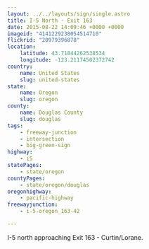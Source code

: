 ```yaml
---
layout: ../../layouts/sign/single.astro
title: I-5 North - Exit 163
date: 2015-08-22 14:09:46 +0000 +0000
imageid: "4141229238054514710"
flickrid: "20979396878"
location:
    latitude: 43.71844262538534
    longitude: -123.21174502372742
country:
    name: United States
    slug: united-states
state:
    name: Oregon
    slug: oregon
county:
    name: Douglas County
    slug: douglas
tags:
    - freeway-junction
    - intersection
    - big-green-sign
highway:
    - i5
statePages:
    - state/oregon
countyPages:
    - state/oregon/douglas
oregonhighway:
    - pacific-highway
freewayjunction:
    - i-5-oregon_163-42

---
```

I-5 north approaching Exit 163 - Curtin/Lorane.